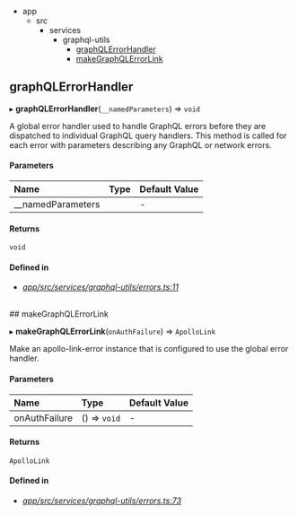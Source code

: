 - app
  - src
    - services
      - graphql-utils
        - <a href="#graphqlerrorhandler">graphQLErrorHandler</a>
        - <a href="#makegraphqlerrorlink">makeGraphQLErrorLink</a>


## graphQLErrorHandler

  ▸ **graphQLErrorHandler**(`__namedParameters`) => `void`

A global error handler used to handle GraphQL errors
before they are dispatched to individual GraphQL query
handlers. This method is called for each error with
parameters describing any GraphQL or network errors.




#### Parameters
| Name | Type | Default Value |
| :--- | :--- | :------------ |
| __namedParameters |  | *-* |


#### Returns
`void` 


#### Defined in
- *[app/src/services/graphql-utils/errors.ts:11](https://github.com/Apartment-Snapshot/snapshot-ui/tree/main/app/src/services/graphql-utils/app/src/services/graphql-utils/errors.ts#L11)*

<br/>
## makeGraphQLErrorLink

  ▸ **makeGraphQLErrorLink**(`onAuthFailure`) => `ApolloLink`

Make an apollo-link-error instance that is configured to use the
global error handler.




#### Parameters
| Name | Type | Default Value |
| :--- | :--- | :------------ |
| onAuthFailure | () => `void` | *-* |


#### Returns
`ApolloLink` 


#### Defined in
- *[app/src/services/graphql-utils/errors.ts:73](https://github.com/Apartment-Snapshot/snapshot-ui/tree/main/app/src/services/graphql-utils/app/src/services/graphql-utils/errors.ts#L73)*

<br/>



